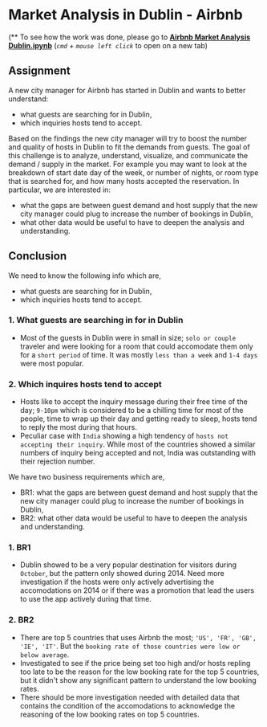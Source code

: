 # Market Analysis in Dublin - Airbnb
(** To see how the work was done, please go to <b>[Airbnb Market Analysis Dublin.ipynb](https://github.com/choyoon88/dublin-market-analysis-airbnb/blob/main/Airbnb%20Market%20Analysis%20Dublin-2.ipynb)</b> (<i>`cmd` + `mouse left click`</i> to open on a new tab)

## Assignment
A new city manager for Airbnb has started in Dublin and wants to better understand:
- what guests are searching for in Dublin,
- which inquiries hosts tend to accept.

Based on the findings the new city manager will try to boost the number and quality of hosts in Dublin to fit the demands from guests. The goal of this challenge is to analyze, understand, visualize, and communicate the demand / supply in the market. For example you may want to look at the breakdown of start date day of the week, or number of nights, or room type that is searched for, and how many hosts accepted the reservation. In particular, we are interested in:
- what the gaps are between guest demand and host supply that the new city manager could plug to increase the number of bookings in Dublin,
- what other data would be useful to have to deepen the analysis and understanding.

## Conclusion

We need to know the following info which are,
- what guests are searching for in Dublin,
- which inquiries hosts tend to accept.

### 1. What guests are searching in for in Dublin
- Most of the guests in Dublin were in small in size; `solo or couple` traveler and were looking for a room that could accomodate them only for a `short period` of time. It was mostly `less than a week` and `1-4 days` were most popular.

### 2. Which inquires hosts tend to accept
- Hosts like to accept the inquiry message during their free time of the day; `9-10pm` which is considered to be a chilling time for most of the people, time to wrap up their day and getting ready to sleep, hosts tend to reply the most during that hours.
- Peculiar case with `India` showing a high tendency of `hosts not accepting their inquiry`. While most of the countries showed a similar numbers of inquiry being accepted and not, India was outstanding with their rejection number.

We have two business requirements which are,
- BR1: what the gaps are between guest demand and host supply that the new city manager could plug to increase the number of bookings in Dublin,
- BR2: what other data would be useful to have to deepen the analysis and understanding.

### 1. BR1
- Dublin showed to be a very popular destination for visitors during `October`, but the pattern only showed during 2014. Need more investigation if the hosts were only actively advertising the accomodations on 2014 or if there was a promotion that lead the users to use the app actively during that time.

### 2. BR2
- There are top 5 countries that uses Airbnb the most; `'US', 'FR', 'GB', 'IE', 'IT'`. But the `booking rate of those countries were low or below average`.
- Investigated to see if the price being set too high and/or hosts repling too late to be the reason for the low booking rate for the top 5 countries, but it didn't show any significant pattern to understand the low booking rates.
- There should be more investigation needed with detailed data that contains the condition of the accomodations to acknowledge the reasoning of the low booking rates on top 5 countries.

